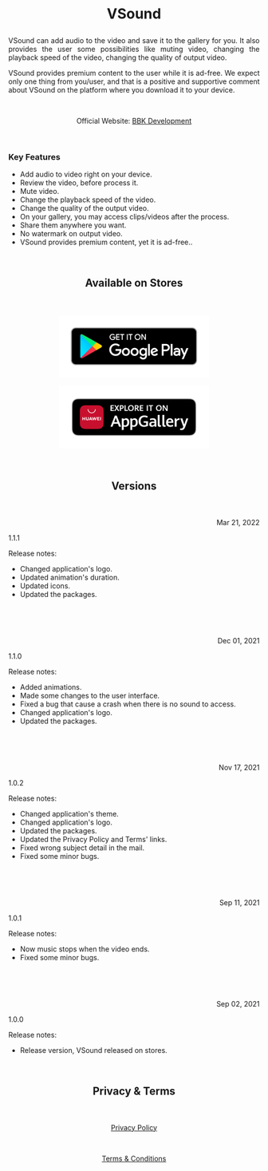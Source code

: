 # <p align="center">VSound</p> 

<p align="justify">VSound can add audio to the video and save it to the gallery for you. It also provides the user some possibilities like muting video, changing the playback speed of the video, changing the quality of output video.</p>

<p align="justify">VSound provides premium content to the user while it is ad-free. We expect only one thing from you/user, and that is a positive and supportive comment about VSound on the platform where you download it to your device.</p>

&nbsp;

<p align="center">Official Website: <a href="https://www.bbkdevelopment.com/bbk-development/vsound">BBK Development</a></p>

&nbsp;

### Key Features
-	Add audio to video right on your device.
-   Review the video, before process it.
-   Mute video.
-   Change the playback speed of the video.
-   Change the quality of the output video.
-   On your gallery, you may access clips/videos after the process.
-   Share them anywhere you want.
-   No watermark on output video.
-   VSound provides premium content, yet it is ad-free..

&nbsp;

## <p align="center">Available on Stores</p> 

&nbsp;

[<p align="center"><img src="art/badge-black1.png" width="300"></p>](https://play.google.com/store/apps/details?id=com.BBKDevelopment.VSound)[<p align="center"><img src="art/badge-black2.png" width="300"></p>](https://appgallery.huawei.com/#/app/C104702973)

&nbsp;

## <p align="center">Versions</p> 

&nbsp;

<p align=right>Mar 21, 2022</p>
<p align=left>1.1.1</p> 

Release notes:

- Changed application's logo.
- Updated animation's duration.
- Updated icons.
- Updated the packages.

&nbsp;

&nbsp;

<p align=right>Dec 01, 2021</p>
<p align=left>1.1.0</p> 

Release notes:

- Added animations.
- Made some changes to the user interface.
- Fixed a bug that cause a crash when there is no sound to access.
- Changed application's logo.
- Updated the packages.

&nbsp;

&nbsp;

<p align=right>Nov 17, 2021</p>
<p align=left>1.0.2</p> 

Release notes:

- Changed application's theme.
- Changed application's logo.
- Updated the packages.
- Updated the Privacy Policy and Terms' links.
- Fixed wrong subject detail in the mail.
- Fixed some minor bugs.

&nbsp;

&nbsp;

<p align=right>Sep 11, 2021</p>
<p align=left>1.0.1</p> 

Release notes:

- Now music stops when the video ends.
- Fixed some minor bugs.

&nbsp;

&nbsp;

<p align=right>Sep 02, 2021</p>
<p align=left>1.0.0</p>

Release notes:

- Release version, VSound released on stores.

&nbsp;

## <p align="center">Privacy & Terms</p> 

&nbsp;

[<p align="center">Privacy Policy</p>](https://www.bbkdevelopment.com/bbk-development/vsound/privacy-policy)

&nbsp;

[<p align="center">Terms & Conditions</p>](https://www.bbkdevelopment.com/bbk-development/vsound/terms-and-conditions)
